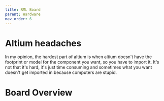 ```yaml
---
title: RML Board
parent: Hardware
nav_order: 6
---
```


# Altium headaches
In my opinion, the hardest part of altium is when altium doesn't have the footprint or model for the component you want, so you have to import it. It's not that it's hard, it's just time consuming and sometimes what you want doesn't get imported in because computers are stupid.



# Board Overview